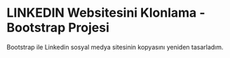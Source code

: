 # LINKEDIN Websitesini Klonlama - Bootstrap Projesi
 Bootstrap ile Linkedin sosyal medya sitesinin kopyasını yeniden tasarladım.

![]()
---
![]()
---
![]()
---
![]()
---
![]()